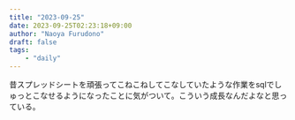 ```yaml
---
title: "2023-09-25"
date: 2023-09-25T02:23:18+09:00
author: "Naoya Furudono"
draft: false
tags:
    - "daily"
---
```


昔スプレッドシートを頑張ってこねこねしてこなしていたような作業をsqlでしゅっとこなせるようになったことに気がついて。こういう成長なんだよなと思っている。

